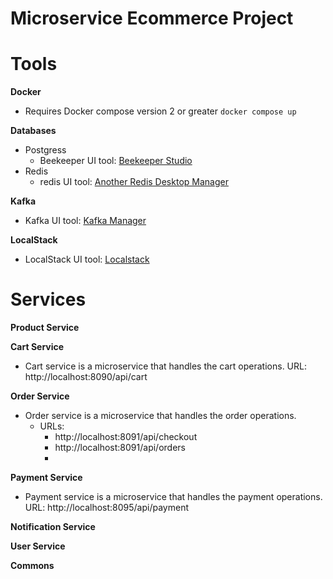 # Microservice Ecommerce Project

# Tools
__Docker__
- Requires Docker compose version 2 or greater `docker compose up`

__Databases__
- Postgress
    - Beekeeper UI tool: [Beekeeper Studio](https://www.beekeeperstudio.io/)
- Redis
  - redis UI tool: [Another Redis Desktop Manager](https://goanother.com/)

__Kafka__
- Kafka UI tool: [Kafka Manager](https://kafka-manager.io/)

__LocalStack__
- LocalStack UI tool: [Localstack](https://localstack.cloud/)

# Services
__Product Service__

__Cart Service__
- Cart service is a microservice that handles the cart operations. URL: http://localhost:8090/api/cart

__Order Service__
- Order service is a microservice that handles the order operations. 
  - URLs: 
    - http://localhost:8091/api/checkout
    - http://localhost:8091/api/orders
    - 
__Payment Service__
- Payment service is a microservice that handles the payment operations. URL: http://localhost:8095/api/payment

__Notification Service__

__User Service__

__Commons__